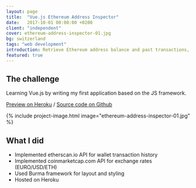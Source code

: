 ```yaml
---
layout: page
title:  "Vue.js Ethereum Address Inspector"
date:   2017-10-01 00:00:00 +0200
client: "independent"
cover: ethereum-address-inspector-01.jpg
bg: switzerland
tags: "web development"
introduction: Retrieve Ethereum address balance and past transactions, powered by Vue.js.
featured: true
---
```


## The challenge

Learning Vue.js by writing my first application based on the JS framework.

[Preview on Heroku](https://ethereum-address-inspector.herokuapp.com/) / [Source code on Github](https://github.com/franzos/ethereum-address-inspector)

{% include project-image.html image="ethereum-address-inspector-01.jpg" %}

## What I did

- Implemented etherscan.io API for wallet transaction history
- Implemented coinmarketcap.com API for exchange rates (EURO/USD/ETH)
- Used Burma framework for layout and styling
- Hosted on Heroku

